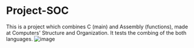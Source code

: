 # Project-SOC
This is a project which combines C (main) and Assembly (functions), made at Computers' Structure and Organization. It tests the combing of the both languages.
![image](https://github.com/JustinianPin/Project-SOC/assets/126621786/81036181-39ca-47ca-8656-4c433e89abf4)

